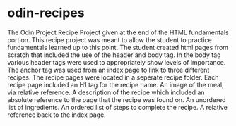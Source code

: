 # odin-recipes
The Odin Project Recipe Project given at the end of the HTML fundamentals portion. This recipe project was meant to allow the student to practice fundamentals learned up to this point. 
The student created html pages from scratch that included the use of the header and body tag. In the body tag various header tags were used to appropriately show levels of importance. The anchor tag was used from an index page to link to three different recipes. 
The recipe pages were located in a seperate recipe folder. Each recipe page included an H1 tag for the recipe name. An image of the meal, via relative reference. A description of the recipe which included an absolute reference to the page that the recipe was found on. An unordered list of ingredients. An ordered list of steps to complete the recipe. A relative reference back to the index page. 
